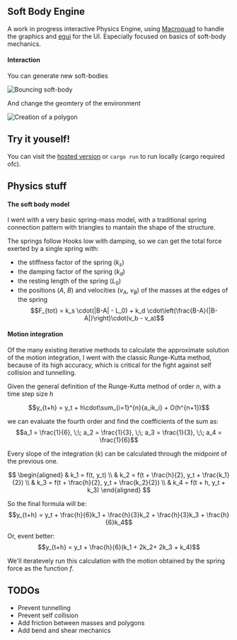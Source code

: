 ## Soft Body Engine

A work in progress interactive Physics Engine, using [Macroquad](https://macroquad.rs/) to handle the graphics and [egui](https://github.com/emilk/egui) for the UI. Especially focused on basics of soft-body mechanics.

#### Interaction

You can generate new soft-bodies

![Bouncing soft-body](https://media.giphy.com/media/fmdvNMxjEkY0yvljDj/giphy.gif)

And change the geomtery of the environment

![Creation of a polygon](https://media.giphy.com/media/Kk8K3TQQ0S1W6Un10P/giphy.gif)

## Try it youself!

You can visit the [hosted version](https://peaceful-ramanujan-d8564a.netlify.app/) or `cargo run` to run locally (cargo required ofc).

## Physics stuff

#### The soft body model

I went with a very basic spring-mass model, with a traditional spring connection pattern with triangles to mantain the shape of the structure.

The springs follow Hooks low with damping, so we can get the total force exerted by a single spring with:

- the stiffness factor of the spring ($k_s$)
- the damping factor of the spring ($k_d$)
- the resting length of the spring ($L_0$)
- the positions ($A$, $B$) and velocities ($v_A$, $v_B$) of the masses at the edges of the spring
  $$F_{tot} = k_s \cdot(|B-A| - L_0) + k_d \cdot\left(\frac{B-A}{|B-A|}\right)\cdot(v_b - v_a)$$

#### Motion integration

Of the many existing iterative methods to calculate the approximate solution of the motion integration, I went with the classic Runge-Kutta method, because of its high accuracy, which is critical for the fight against self collision and tunnelling.

Given the general definition of the Runge-Kutta method of order $n$, with a time step size $h$

$$y_{t+h} = y_t + h\cdot\sum_{i=1}^{n}{a_ik_i} + O(h^{n+1})$$

we can evaluate the fourth order and find the coefficients of the sum as:
$$a_1 = \frac{1}{6}, \;\; a_2 = \frac{1}{3}, \;\; a_3 = \frac{1}{3}, \;\; a_4 = \frac{1}{6}$$

Every slope of the integration ($k$) can be calculated through the midpoint of the previous one.

$$
\begin{aligned}
& k_1 = f(t, y_t) \\
& k_2 = f(t + \frac{h}{2}, y_t + \frac{k_1}{2})  \\
& k_3 = f(t + \frac{h}{2}, y_t + \frac{k_2}{2}) \\
& k_4 = f(t + h, y_t + k_3)
\end{aligned}
$$

So the final formula will be:
$$y_{t+h} = y_t + \frac{h}{6}k_1 + \frac{h}{3}k_2 + \frac{h}{3}k_3 + \frac{h}{6}k_4$$

Or, event better:
$$y_{t+h} = y_t + \frac{h}{6}(k_1 + 2k_2+ 2k_3 + k_4)$$

We'll iteratevely run this calculation with the motion obtained by the spring force as the function $f$.

## TODOs

- Prevent tunnelling
- Prevent self collision
- Add friction between masses and polygons
- Add bend and shear mechanics
